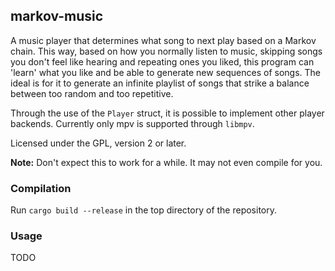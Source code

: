 ## markov-music
A music player that determines what song to next play based on a Markov chain. This way, based on how you normally listen to music, skipping songs you don't feel like hearing and repeating ones you liked, this program can 'learn' what you like and be able to generate new sequences of songs. The ideal is for it to generate an infinite playlist of songs that strike a balance between too random and too repetitive.

Through the use of the `Player` struct, it is possible to implement other player backends. Currently only mpv is supported through `libmpv`.

Licensed under the GPL, version 2 or later.

**Note:**
Don't expect this to work for a while. It may not even compile for you.

### Compilation
Run `cargo build --release` in the top directory of the repository.

### Usage
TODO

